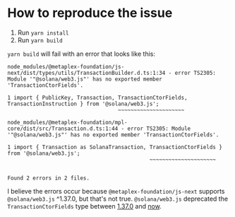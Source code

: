 # How to reproduce the issue
1) Run `yarn install`
2) Run `yarn build`

`yarn build` will fail with an error that looks like this:

```
node_modules/@metaplex-foundation/js-next/dist/types/utils/TransactionBuilder.d.ts:1:34 - error TS2305: Module '"@solana/web3.js"' has no exported member 'TransactionCtorFields'.

1 import { PublicKey, Transaction, TransactionCtorFields, TransactionInstruction } from '@solana/web3.js';
                                   ~~~~~~~~~~~~~~~~~~~~~

node_modules/@metaplex-foundation/mpl-core/dist/src/Transaction.d.ts:1:44 - error TS2305: Module '"@solana/web3.js"' has no exported member 'TransactionCtorFields'.

1 import { Transaction as SolanaTransaction, TransactionCtorFields } from '@solana/web3.js';
                                             ~~~~~~~~~~~~~~~~~~~~~


Found 2 errors in 2 files.
```

I believe the errors occur because `@metaplex-foundation/js-next` supports `@solana/web3.js` ^1.37.0, but that's not true. `@solana/web3.js` deprecated the `TransactionCtorFields` type between [1.37.0](https://github.com/solana-labs/solana-web3.js/blob/d93efdfe8dd51a91e254a800be63c9157a9fe7cc/src/transaction.ts#L110) and [now](https://github.com/solana-labs/solana-web3.js/blob/master/src/transaction.ts#L134).

